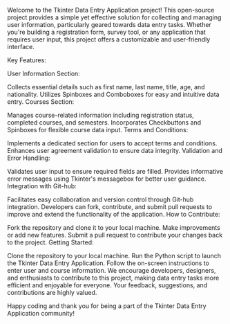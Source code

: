 Welcome to the Tkinter Data Entry Application project! This open-source project provides a simple yet 
effective solution for collecting and managing user information, particularly geared towards data entry 
tasks. Whether you're building a registration form, survey tool, or any application that requires user 
input, this project offers a customizable and user-friendly interface.

Key Features:

User Information Section:

Collects essential details such as first name, last name, title, age, and nationality.
Utilizes Spinboxes and Comboboxes for easy and intuitive data entry.
Courses Section:

Manages course-related information including registration status, completed courses, and semesters.
Incorporates Checkbuttons and Spinboxes for flexible course data input.
Terms and Conditions:

Implements a dedicated section for users to accept terms and conditions.
Enhances user agreement validation to ensure data integrity.
Validation and Error Handling:

Validates user input to ensure required fields are filled.
Provides informative error messages using Tkinter's messagebox for better user guidance.
Integration with Git-hub:

Facilitates easy collaboration and version control through Git-hub integration.
Developers can fork, contribute, and submit pull requests to improve and extend the functionality of the 
application.
How to Contribute:

Fork the repository and clone it to your local machine.
Make improvements or add new features.
Submit a pull request to contribute your changes back to the project.
Getting Started:

Clone the repository to your local machine.
Run the Python script to launch the Tkinter Data Entry Application.
Follow the on-screen instructions to enter user and course information.
We encourage developers, designers, and enthusiasts to contribute to this project, making data entry tasks 
more efficient and enjoyable for everyone. Your feedback, suggestions, and contributions are highly valued.

Happy coding and thank you for being a part of the Tkinter Data Entry Application community!
